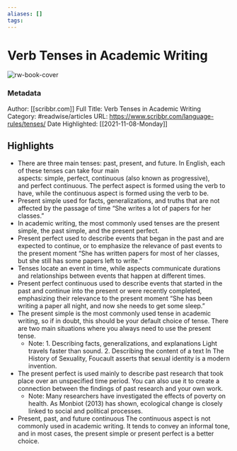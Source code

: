 ```yaml
---
aliases: []
tags:
---
```

# Verb Tenses in Academic Writing

![rw-book-cover](https://readwise-assets.s3.amazonaws.com/static/images/article4.6bc1851654a0.png)
### Metadata
Author: [[scribbr.com]]
Full Title: Verb Tenses in Academic Writing
Category: #readwise/articles
URL: https://www.scribbr.com/language-rules/tenses/
Date Highlighted: [[2021-11-08-Monday]]

## Highlights
- There are three main tenses: past, present, and future. In English, each of these tenses can take four main aspects: simple, perfect, continuous (also known as progressive), and perfect continuous. The perfect aspect is formed using the verb to have, while the continuous aspect is formed using the verb to be.
- Present simple
  used for facts, generalizations, and truths that are not affected by the passage of time
  “She writes a lot of papers for her classes.”
- In academic writing, the most commonly used tenses are the present simple, the past simple, and the present perfect.
- Present perfect
  used to describe events that began in the past and are expected to continue, or to emphasize the relevance of past events to the present moment
  “She has written papers for most of her classes, but she still has some papers left to write.”
- Tenses locate an event in time, while aspects communicate durations and relationships between events that happen at different times.
- Present perfect continuous
  used to describe events that started in the past and continue into the present or were recently completed, emphasizing their relevance to the present moment
  “She has been writing a paper all night, and now she needs to get some sleep.”
- The present simple is the most commonly used tense in academic writing, so if in doubt, this should be your default choice of tense. There are two main situations where you always need to use the present tense.
    - Note: 1. Describing facts, generalizations, and explanations
      Light travels faster than sound.
      2. Describing the content of a text
      In The History of Sexuality, Foucault asserts that sexual identity is a modern invention.
- The present perfect is used mainly to describe past research that took place over an unspecified time period. You can also use it to create a connection between the findings of past research and your own work.
    - Note: Many researchers have investigated the effects of poverty on health.
      As Monbiot (2013) has shown, ecological change is closely linked to social and political processes.
- Present, past, and future continuous
  The continuous aspect is not commonly used in academic writing. It tends to convey an informal tone, and in most cases, the present simple or present perfect is a better choice.

